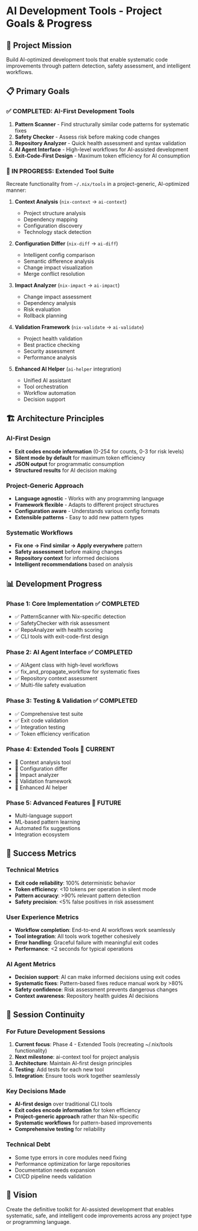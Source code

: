# AI Development Tools - Project Goals & Progress

## 🎯 Project Mission
Build AI-optimized development tools that enable systematic code improvements through pattern detection, safety assessment, and intelligent workflows.

## 📋 Primary Goals

### ✅ COMPLETED: AI-First Development Tools
1. **Pattern Scanner** - Find structurally similar code patterns for systematic fixes
2. **Safety Checker** - Assess risk before making code changes
3. **Repository Analyzer** - Quick health assessment and syntax validation
4. **AI Agent Interface** - High-level workflows for AI-assisted development
5. **Exit-Code-First Design** - Maximum token efficiency for AI consumption

### 🚧 IN PROGRESS: Extended Tool Suite
Recreate functionality from `~/.nix/tools` in a project-generic, AI-optimized manner:

1. **Context Analysis** (`nix-context` → `ai-context`)
   - Project structure analysis
   - Dependency mapping
   - Configuration discovery
   - Technology stack detection

2. **Configuration Differ** (`nix-diff` → `ai-diff`)
   - Intelligent config comparison
   - Semantic difference analysis
   - Change impact visualization
   - Merge conflict resolution

3. **Impact Analyzer** (`nix-impact` → `ai-impact`)
   - Change impact assessment
   - Dependency analysis
   - Risk evaluation
   - Rollback planning

4. **Validation Framework** (`nix-validate` → `ai-validate`)
   - Project health validation
   - Best practice checking
   - Security assessment
   - Performance analysis

5. **Enhanced AI Helper** (`ai-helper` integration)
   - Unified AI assistant
   - Tool orchestration
   - Workflow automation
   - Decision support

## 🏗️ Architecture Principles

### AI-First Design
- **Exit codes encode information** (0-254 for counts, 0-3 for risk levels)
- **Silent mode by default** for maximum token efficiency
- **JSON output** for programmatic consumption
- **Structured results** for AI decision making

### Project-Generic Approach
- **Language agnostic** - Works with any programming language
- **Framework flexible** - Adapts to different project structures
- **Configuration aware** - Understands various config formats
- **Extensible patterns** - Easy to add new pattern types

### Systematic Workflows
- **Fix one → Find similar → Apply everywhere** pattern
- **Safety assessment** before making changes
- **Repository context** for informed decisions
- **Intelligent recommendations** based on analysis

## 📊 Development Progress

### Phase 1: Core Implementation ✅ COMPLETED
- ✅ PatternScanner with Nix-specific detection
- ✅ SafetyChecker with risk assessment
- ✅ RepoAnalyzer with health scoring
- ✅ CLI tools with exit-code-first design

### Phase 2: AI Agent Interface ✅ COMPLETED
- ✅ AIAgent class with high-level workflows
- ✅ fix_and_propagate_workflow for systematic fixes
- ✅ Repository context assessment
- ✅ Multi-file safety evaluation

### Phase 3: Testing & Validation ✅ COMPLETED
- ✅ Comprehensive test suite
- ✅ Exit code validation
- ✅ Integration testing
- ✅ Token efficiency verification

### Phase 4: Extended Tools 🚧 CURRENT
- 🎯 Context analysis tool
- 🎯 Configuration differ
- 🎯 Impact analyzer
- 🎯 Validation framework
- 🎯 Enhanced AI helper

### Phase 5: Advanced Features 🔮 FUTURE
- Multi-language support
- ML-based pattern learning
- Automated fix suggestions
- Integration ecosystem

## 🎯 Success Metrics

### Technical Metrics
- **Exit code reliability**: 100% deterministic behavior
- **Token efficiency**: <10 tokens per operation in silent mode
- **Pattern accuracy**: >90% relevant pattern detection
- **Safety precision**: <5% false positives in risk assessment

### User Experience Metrics
- **Workflow completion**: End-to-end AI workflows work seamlessly
- **Tool integration**: All tools work together cohesively
- **Error handling**: Graceful failure with meaningful exit codes
- **Performance**: <2 seconds for typical operations

### AI Agent Metrics
- **Decision support**: AI can make informed decisions using exit codes
- **Systematic fixes**: Pattern-based fixes reduce manual work by >80%
- **Safety confidence**: Risk assessment prevents dangerous changes
- **Context awareness**: Repository health guides AI decisions

## 🔄 Session Continuity

### For Future Development Sessions
1. **Current focus**: Phase 4 - Extended Tools (recreating ~/.nix/tools functionality)
2. **Next milestone**: ai-context tool for project analysis
3. **Architecture**: Maintain AI-first design principles
4. **Testing**: Add tests for each new tool
5. **Integration**: Ensure tools work together seamlessly

### Key Decisions Made
- **AI-first design** over traditional CLI tools
- **Exit codes encode information** for token efficiency
- **Project-generic approach** rather than Nix-specific
- **Systematic workflows** for pattern-based improvements
- **Comprehensive testing** for reliability

### Technical Debt
- Some type errors in core modules need fixing
- Performance optimization for large repositories
- Documentation needs expansion
- CI/CD pipeline needs validation

## 🚀 Vision
Create the definitive toolkit for AI-assisted development that enables systematic, safe, and intelligent code improvements across any project type or programming language.